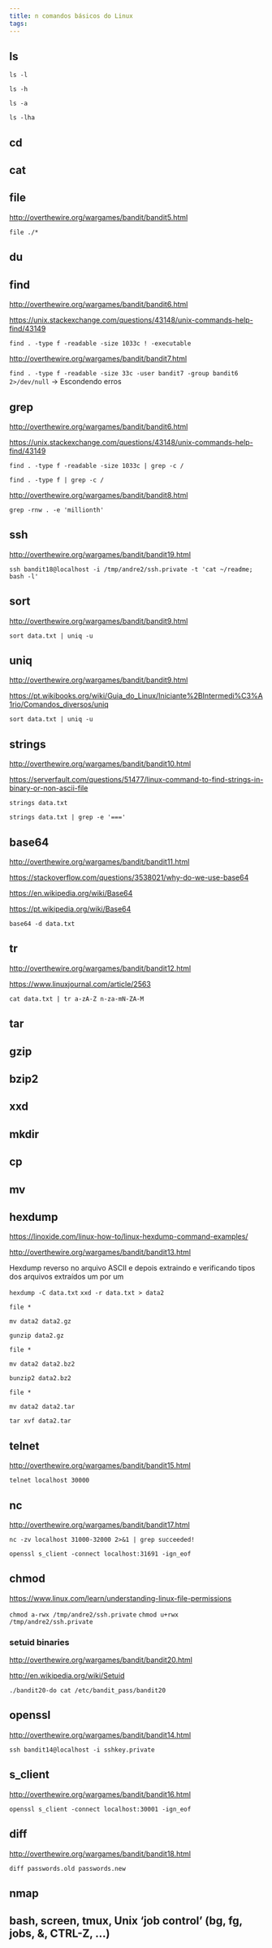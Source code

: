 ```yaml
---
title: n comandos básicos do Linux
tags:
---
```


## ls

`ls -l`

`ls -h`

`ls -a`

`ls -lha`

## cd

## cat

## file

http://overthewire.org/wargames/bandit/bandit5.html

`file ./*`

## du

## find

http://overthewire.org/wargames/bandit/bandit6.html

https://unix.stackexchange.com/questions/43148/unix-commands-help-find/43149

`find . -type f -readable -size 1033c ! -executable`

http://overthewire.org/wargames/bandit/bandit7.html

`find . -type f -readable -size 33c -user bandit7 -group bandit6 2>/dev/null` -> Escondendo erros

## grep

http://overthewire.org/wargames/bandit/bandit6.html

https://unix.stackexchange.com/questions/43148/unix-commands-help-find/43149

`find . -type f -readable -size 1033c | grep -c /`

`find . -type f | grep -c /`

http://overthewire.org/wargames/bandit/bandit8.html

`grep -rnw . -e 'millionth'`

## ssh

http://overthewire.org/wargames/bandit/bandit19.html

`ssh bandit18@localhost -i /tmp/andre2/ssh.private -t 'cat ~/readme; bash -l'`

## sort

http://overthewire.org/wargames/bandit/bandit9.html

`sort data.txt | uniq -u`

## uniq

http://overthewire.org/wargames/bandit/bandit9.html

https://pt.wikibooks.org/wiki/Guia_do_Linux/Iniciante%2BIntermedi%C3%A1rio/Comandos_diversos/uniq

`sort data.txt | uniq -u`

## strings

http://overthewire.org/wargames/bandit/bandit10.html

https://serverfault.com/questions/51477/linux-command-to-find-strings-in-binary-or-non-ascii-file

`strings data.txt`

`strings data.txt | grep -e '==='`

## base64

http://overthewire.org/wargames/bandit/bandit11.html

https://stackoverflow.com/questions/3538021/why-do-we-use-base64

https://en.wikipedia.org/wiki/Base64

https://pt.wikipedia.org/wiki/Base64

`base64 -d data.txt`

## tr

http://overthewire.org/wargames/bandit/bandit12.html

https://www.linuxjournal.com/article/2563

`cat data.txt | tr a-zA-Z n-za-mN-ZA-M`

## tar

## gzip

## bzip2

## xxd

## mkdir

## cp

## mv

## hexdump

https://linoxide.com/linux-how-to/linux-hexdump-command-examples/

http://overthewire.org/wargames/bandit/bandit13.html

Hexdump reverso no arquivo ASCII e depois extraindo e verificando tipos dos arquivos extraídos um por um

`hexdump -C data.txt`
`xxd -r data.txt > data2`

`file *`

`mv data2 data2.gz`

`gunzip data2.gz`

`file *`

`mv data2 data2.bz2`

`bunzip2 data2.bz2`

`file *`

`mv data2 data2.tar`

`tar xvf data2.tar`

## telnet

http://overthewire.org/wargames/bandit/bandit15.html

`telnet localhost 30000`

## nc

http://overthewire.org/wargames/bandit/bandit17.html

`nc -zv localhost 31000-32000 2>&1 | grep succeeded!`

`openssl s_client -connect localhost:31691 -ign_eof`

## chmod

https://www.linux.com/learn/understanding-linux-file-permissions

`chmod a-rwx /tmp/andre2/ssh.private`
`chmod u+rwx /tmp/andre2/ssh.private`

### setuid binaries

http://overthewire.org/wargames/bandit/bandit20.html

http://en.wikipedia.org/wiki/Setuid

`./bandit20-do cat /etc/bandit_pass/bandit20`

## openssl

http://overthewire.org/wargames/bandit/bandit14.html

`ssh bandit14@localhost -i sshkey.private`

## s_client

http://overthewire.org/wargames/bandit/bandit16.html

`openssl s_client -connect localhost:30001 -ign_eof`

## diff

http://overthewire.org/wargames/bandit/bandit18.html

`diff passwords.old passwords.new`

## nmap

## bash, screen, tmux, Unix ‘job control’ (bg, fg, jobs, &, CTRL-Z, …)